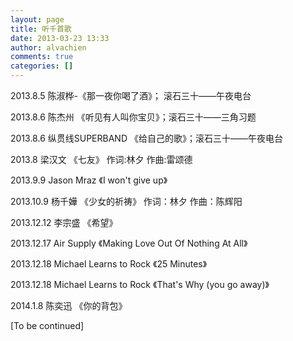 ```yaml
---
layout: page
title: 听千首歌
date: 2013-03-23 13:33
author: alvachien
comments: true
categories: []
---
```

2013.8.5 陈淑桦-《那一夜你喝了酒》； 滚石三十——午夜电台

2013.8.6 陈杰州 《听见有人叫你宝贝》；滚石三十——三角习题

2013.8.6 纵贯线SUPERBAND 《给自己的歌》；滚石三十——午夜电台

2013.8 梁汉文 《七友》 作词:林夕 作曲:雷颂德

2013.9.9 Jason Mraz 《I won't give up》

2013.10.9 杨千嬅 《少女的祈祷》 作词：林夕 作曲：陈辉阳

2013.12.12 李宗盛 《希望》

2013.12.17 Air Supply 《Making Love Out Of Nothing At All》

2013.12.18 Michael Learns to Rock 《25 Minutes》

2013.12.18 Michael Learns to Rock 《That's Why (you go away)》

2014.1.8 陈奕迅 《你的背包》

[To be continued]

